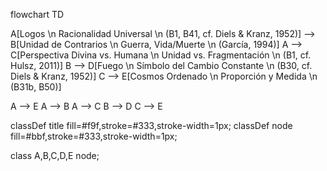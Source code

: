 flowchart TD

A[Logos \n Racionalidad Universal \n (B1, B41, cf. Diels & Kranz, 1952)] --> B[Unidad de Contrarios \n Guerra, Vida/Muerte \n (García, 1994)]
A --> C[Perspectiva Divina vs. Humana \n Unidad vs. Fragmentación \n (B1, cf. Hulsz, 2011)]
B --> D[Fuego \n Símbolo del Cambio Constante \n (B30, cf. Diels & Kranz, 1952)]
C --> E[Cosmos Ordenado \n Proporción y Medida \n (B31b, B50)]

A --> E
A --> B
A --> C
B --> D
C --> E

classDef title fill=#f9f,stroke=#333,stroke-width=1px;
classDef node fill=#bbf,stroke=#333,stroke-width=1px;

class A,B,C,D,E node;
